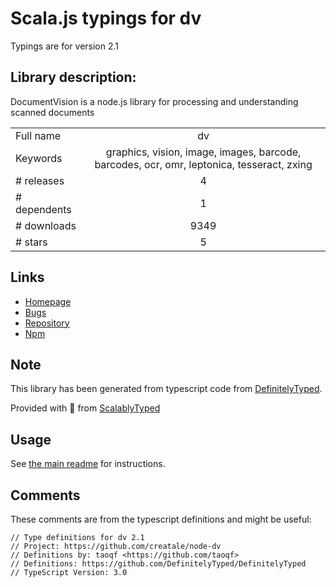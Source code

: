 
# Scala.js typings for dv

Typings are for version 2.1

## Library description:
DocumentVision is a node.js library for processing and understanding scanned documents

|                    |                 |
| ------------------ | :-------------: |
| Full name          | dv |
| Keywords           | graphics, vision, image, images, barcode, barcodes, ocr, omr, leptonica, tesseract, zxing |
| # releases         | 4 |
| # dependents       | 1 |
| # downloads        | 9349 |
| # stars            | 5 |

## Links
- [Homepage](https://github.com/creatale/node-dv)
- [Bugs](https://github.com/creatale/node-dv/issues)
- [Repository](https://github.com/creatale/node-dv)
- [Npm](https://www.npmjs.com/package/dv)
    


## Note
This library has been generated from typescript code from [DefinitelyTyped](https://definitelytyped.org).

Provided with :purple_heart: from [ScalablyTyped](https://github.com/oyvindberg/ScalablyTyped)

## Usage
See [the main readme](../../readme.md) for instructions.

## Comments

These comments are from the typescript definitions and might be useful:
```
// Type definitions for dv 2.1
// Project: https://github.com/creatale/node-dv
// Definitions by: taoqf <https://github.com/taoqf>
// Definitions: https://github.com/DefinitelyTyped/DefinitelyTyped
// TypeScript Version: 3.0

```


